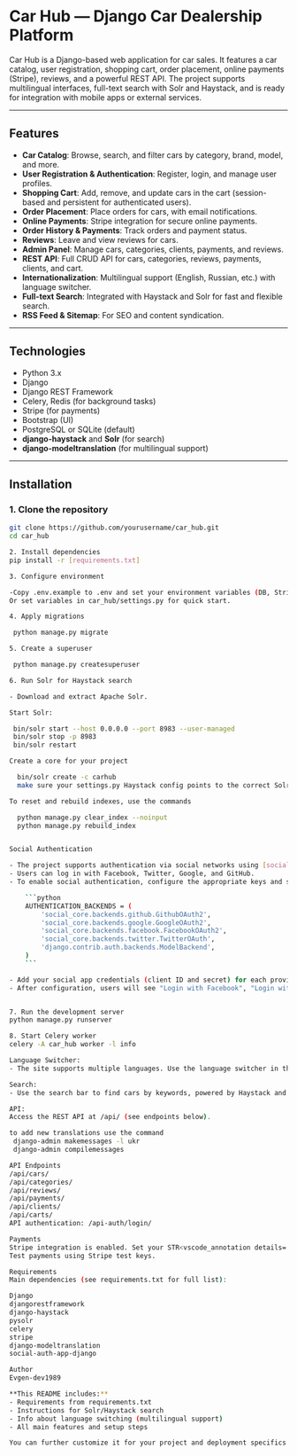 # Car Hub — Django Car Dealership Platform

Car Hub is a Django-based web application for car sales. It features a car catalog, user registration, shopping cart, order placement, online payments (Stripe), reviews, and a powerful REST API. The project supports multilingual interfaces, full-text search with Solr and Haystack, and is ready for integration with mobile apps or external services.

---

## Features

- **Car Catalog**: Browse, search, and filter cars by category, brand, model, and more.
- **User Registration & Authentication**: Register, login, and manage user profiles.
- **Shopping Cart**: Add, remove, and update cars in the cart (session-based and persistent for authenticated users).
- **Order Placement**: Place orders for cars, with email notifications.
- **Online Payments**: Stripe integration for secure online payments.
- **Order History & Payments**: Track orders and payment status.
- **Reviews**: Leave and view reviews for cars.
- **Admin Panel**: Manage cars, categories, clients, payments, and reviews.
- **REST API**: Full CRUD API for cars, categories, reviews, payments, clients, and cart.
- **Internationalization**: Multilingual support (English, Russian, etc.) with language switcher.
- **Full-text Search**: Integrated with Haystack and Solr for fast and flexible search.
- **RSS Feed & Sitemap**: For SEO and content syndication.

---

## Technologies

- Python 3.x
- Django
- Django REST Framework
- Celery, Redis (for background tasks)
- Stripe (for payments)
- Bootstrap (UI)
- PostgreSQL or SQLite (default)
- **django-haystack** and **Solr** (for search)
- **django-modeltranslation** (for multilingual support)

---

## Installation

### 1. Clone the repository

```sh
git clone https://github.com/yourusername/car_hub.git
cd car_hub

2. Install dependencies
pip install -r [requirements.txt]

3. Configure environment

-Copy .env.example to .env and set your environment variables (DB, Stripe keys, etc.)
Or set variables in car_hub/settings.py for quick start.

4. Apply migrations

 python manage.py migrate

5. Create a superuser

 python manage.py createsuperuser

6. Run Solr for Haystack search

- Download and extract Apache Solr.

Start Solr:

 bin/solr start --host 0.0.0.0 --port 8983 --user-managed
 bin/solr stop -p 8983
 bin/solr restart

Create a core for your project

  bin/solr create -c carhub
  make sure your settings.py Haystack config points to the correct Solr URL and core.

To reset and rebuild indexes, use the commands

  python manage.py clear_index --noinput
  python manage.py rebuild_index


Social Authentication

- The project supports authentication via social networks using [social-auth-app-django](https://github.com/python-social-auth/social-app-django).
- Users can log in with Facebook, Twitter, Google, and GitHub.
- To enable social authentication, configure the appropriate keys and secrets in your `settings.py`:

    ```python
    AUTHENTICATION_BACKENDS = (
        'social_core.backends.github.GithubOAuth2',
        'social_core.backends.google.GoogleOAuth2',
        'social_core.backends.facebook.FacebookOAuth2',
        'social_core.backends.twitter.TwitterOAuth',
        'django.contrib.auth.backends.ModelBackend',
    )
    ```

- Add your social app credentials (client ID and secret) for each provider.
- After configuration, users will see "Login with Facebook", "Login with Twitter", "Login with Google", and "Login with GitHub" options on the login page.


7. Run the development server
python manage.py runserver

8. Start Celery worker
celery -A car_hub worker -l info

Language Switcher:
- The site supports multiple languages. Use the language switcher in the UI to change the interface language.

Search:
- Use the search bar to find cars by keywords, powered by Haystack and Solr.

API:
Access the REST API at /api/ (see endpoints below).

to add new translations use the command
 django-admin makemessages -l ukr
 django-admin compilemessages

API Endpoints
/api/cars/
/api/categories/
/api/reviews/
/api/payments/
/api/clients/
/api/carts/
API authentication: /api-auth/login/

Payments
Stripe integration is enabled. Set your STR<vscode_annotation details='%5B%7B%22title%22%3A%22hardcoded-credentials%22%2C%22description%22%3A%22Embedding%20credentials%20in%20source%20code%20risks%20unauthorized%20access%22%7D%5D'>IPE</vscode_annotation>_SECRET_KEY and STRIPE_PUBLISHABLE_KEY in settings.
Test payments using Stripe test keys.

Requirements
Main dependencies (see requirements.txt for full list):

Django
djangorestframework
django-haystack
pysolr
celery
stripe
django-modeltranslation
social-auth-app-django

Author
Evgen-dev1989

**This README includes:**  
- Requirements from requirements.txt
- Instructions for Solr/Haystack search
- Info about language switching (multilingual support)
- All main features and setup steps

You can further customize it for your project and deployment specifics!


